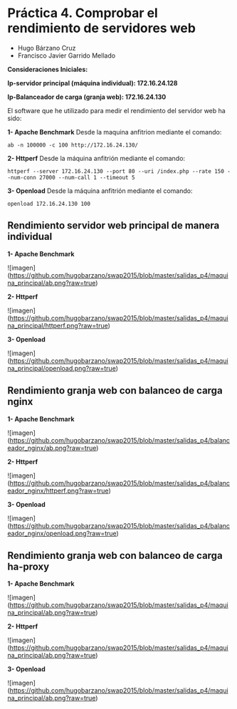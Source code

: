 # Práctica 4. Comprobar el rendimiento de servidores web

- Hugo Bárzano Cruz
- Francisco Javier Garrido Mellado

**Consideraciones Iniciales:** 

**Ip-servidor principal (máquina individual): 172.16.24.128**

**Ip-Balanceador de carga (granja web): 172.16.24.130**

El software que he utilizado para medir el rendimiento del servidor web ha sido:

**1- Apache Benchmark** Desde la maquina anfitrion mediante el comando:

	ab -n 100000 -c 100 http://172.16.24.130/

**2- Httperf** Desde la máquina anfitrión mediante el comando:

	httperf --server 172.16.24.130 --port 80 --uri /index.php --rate 150 --num-conn 27000 --num-call 1 --timeout 5

**3- Openload** Desde la máquina anfitrión mediante el comando:

	openload 172.16.24.130 100


## Rendimiento servidor web principal de manera individual 
 

**1- Apache Benchmark** 

![imagen] (https://github.com/hugobarzano/swap2015/blob/master/salidas_p4/maquina_principal/ab.png?raw=true)

**2- Httperf**

![imagen] (https://github.com/hugobarzano/swap2015/blob/master/salidas_p4/maquina_principal/httperf.png?raw=true)	

**3- Openload**

![imagen] (https://github.com/hugobarzano/swap2015/blob/master/salidas_p4/maquina_principal/openload.png?raw=true)	


## Rendimiento granja web con balanceo de carga nginx

**1- Apache Benchmark** 

![imagen] (https://github.com/hugobarzano/swap2015/blob/master/salidas_p4/balanceador_nginx/ab.png?raw=true)

**2- Httperf** 

![imagen] (https://github.com/hugobarzano/swap2015/blob/master/salidas_p4/balanceador_nginx/httperf.png?raw=true)

**3- Openload**

![imagen] (https://github.com/hugobarzano/swap2015/blob/master/salidas_p4/balanceador_nginx/openload.png?raw=true)

## Rendimiento granja web con balanceo de carga ha-proxy

**1- Apache Benchmark** 

![imagen] (https://github.com/hugobarzano/swap2015/blob/master/salidas_p4/maquina_principal/ab.png?raw=true)

**2- Httperf** 

![imagen] (https://github.com/hugobarzano/swap2015/blob/master/salidas_p4/maquina_principal/ab.png?raw=true)

**3- Openload**

![imagen] (https://github.com/hugobarzano/swap2015/blob/master/salidas_p4/maquina_principal/ab.png?raw=true)



